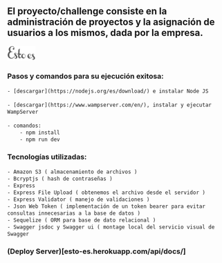 ## El proyecto/challenge consiste en la administración de proyectos y la asignación de usuarios a los mismos, dada por la empresa.

![img](exercise/assets/images/logo.png)

### Pasos y comandos para su ejecución exitosa:
    - [descargar](https://nodejs.org/es/download/) e instalar Node JS 

    - [descargar](https://www.wampserver.com/en/), instalar y ejecutar WampServer

    - comandos:
        - npm install
        - npm run dev

### Tecnologías utilizadas:
    - Amazon S3 ( almacenamiento de archivos )
    - Bcryptjs ( hash de contraseñas )
    - Express
    - Express File Upload ( obtenemos el archivo desde el servidor )
    - Express Validator ( manejo de validaciones )
    - Json Web Token ( implementación de un token bearer para evitar consultas innecesarias a la base de datos )
    - Sequelize ( ORM para base de dato relacional )
    - Swagger jsdoc y Swagger ui ( montage local del servicio visual de Swagger

### (Deploy Server)[esto-es.herokuapp.com/api/docs/]